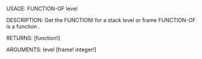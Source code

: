 USAGE:
     FUNCTION-OF level 

DESCRIPTION:
     Get the FUNCTION! for a stack level or frame
     FUNCTION-OF is a function .

RETURNS: [function!]

ARGUMENTS:
    level [frame! integer!]
